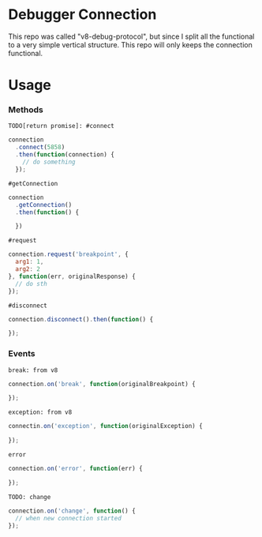 Debugger Connection
===================

This repo was called "v8-debug-protocol", but since I split all the functional to a very simple vertical structure. This repo will only keeps the connection functional.

Usage
===================

### Methods

`TODO[return promise]: #connect`

```js
connection
  .connect(5858)
  .then(function(connection) {
    // do something
  });
```

`#getConnection`
```js
connection
  .getConnection()
  .then(function() {

  })
```

`#request`

```js
connection.request('breakpoint', {
  arg1: 1,
  arg2: 2
}, function(err, originalResponse) {
  // do sth
});
```

`#disconnect`

```js
connection.disconnect().then(function() {

});
```

### Events

`break: from v8`

```js
connection.on('break', function(originalBreakpoint) {

});
```

`exception: from v8`

```js
connectin.on('exception', function(originalException) {

});
```

`error`

```js
connection.on('error', function(err) {

});
```

`TODO: change`

```js
connection.on('change', function() {
  // when new connection started
});
```
